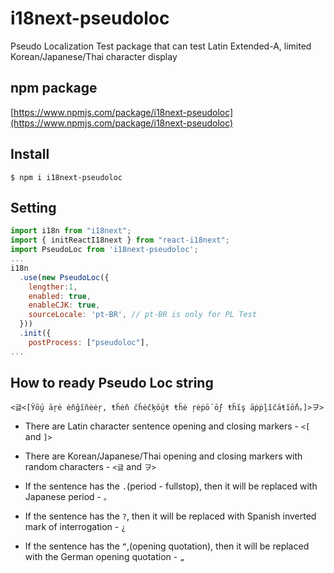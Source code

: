 # i18next-pseudoloc
Pseudo Localization Test package that can test Latin Extended-A, limited Korean/Japanese/Thai character display

## npm package
[https://www.npmjs.com/package/i18next-pseudoloc](https://www.npmjs.com/package/i18next-pseudoloc)

## Install
```shellscript
$ npm i i18next-pseudoloc
```

## Setting
```javascript
import i18n from "i18next";
import { initReactI18next } from "react-i18next";
import PseudoLoc from 'i18next-pseudoloc';
...
i18n
  .use(new PseudoLoc({
    lengther:1,
    enabled: true,
    enableCJK: true,
    sourceLocale: 'pt-BR', // pt-BR is only for PL Test
  }))
  .init({
    postProcess: ["pseudoloc"],
...
```


## How to ready Pseudo Loc string
```
<긇<[Ŷṓṵ āŗė ėňḡĩňėėŗ, ŧĥėň ĉĥėĉķṓṵŧ ŧĥė ŗėṗṓ ṓϝ ŧĥĩş āṗṗḽĩĉāŧĩṓň。]>ヲ>
```
* There are Latin character sentence opening and closing markers - `<[` and `]>`

* There are Korean/Japanese/Thai opening and closing markers with random characters - `<긇` and `ヲ>`

* If the sentence has the `.`(period - fullstop), then it will be replaced with Japanese period - `。`

* If the sentence has the `?`, then it will be replaced with Spanish inverted mark of interrogation - `¿`

* If the sentence has the `“`,(opening quotation), then it will be replaced with the German opening quotation - `„` 
